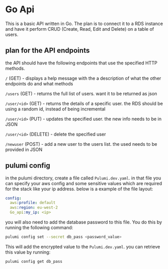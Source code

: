 # Go Api

This is a basic API written in Go. The plan is to connect it to a RDS instance and have it perform CRUD (Create, Read, Edit and Delete) on a table of users.

## plan for the API endpoints

the API should have the following endpoints that use the specified HTTP methods.

`/` (GET) - displays a help message with the a description of what the other endpoints do and what methods

`/users` (GET) - returns the full list of users. want it to be returned as json

`/user/<id>` (GET) - returns the details of a specific user. the RDS should be using a random id, instead of being incremental

`/user/<id>` (PUT) - updates the specified user. the new info needs to be in JSON

`/user/<id>` (DELETE) - delete the specified user

`/newuser` (POST) - add a new user to the users list. the used needs to be provided in JSON

## pulumi config

in the pulumi directory, create a file called `Pulumi.dev.yaml`. in that file you can specify your aws config and some sensitive values which are required for the stack like your ip address. below is a example of the file layout:

```yaml
config:
  aws:profile: default
  aws:region: eu-west-2
  Go_api:my_ip: <ip>
```

you will also need to add the database password to this file. You do this by running the following command:

```bash
pulumi config set --secret db_pass <password_value>
```

This will add the encrypted value to the `Pulumi.dev.yaml`. you can retrieve this value by running:

```bash
pulumi config get db_pass
```

